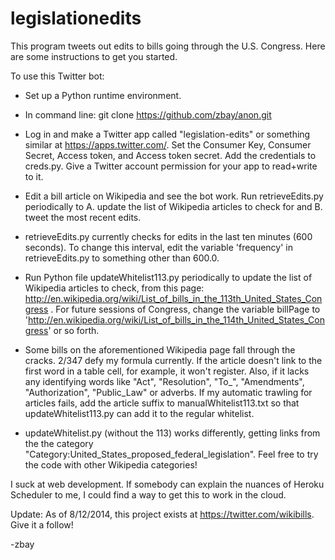 legislationedits
================

This program tweets out edits to bills going through the U.S. Congress. Here are some instructions to get you started.

To use  this Twitter bot:

* Set up a Python runtime environment.

* In command line: git clone https://github.com/zbay/anon.git

* Log in and make a Twitter app called "legislation-edits" or something similar at https://apps.twitter.com/. Set the Consumer Key, Consumer Secret, Access token, and Access token secret. Add the credentials to creds.py. Give a Twitter account permission for your app to read+write to it.

* Edit a bill article on Wikipedia and see the bot work.
Run retrieveEdits.py periodically to A. update the list of Wikipedia articles to check for and B. tweet the most recent edits.

* retrieveEdits.py currently checks for edits in the last ten minutes (600 seconds). To change this interval, edit the variable 'frequency' in retrieveEdits.py to something other than 600.0.

* Run Python file updateWhitelist113.py periodically to update the list of Wikipedia articles to check, from this page: http://en.wikipedia.org/wiki/List_of_bills_in_the_113th_United_States_Congress . For future sessions of Congress, change the variable billPage to 'http://en.wikipedia.org/wiki/List_of_bills_in_the_114th_United_States_Congress' or so forth. 

* Some bills on the aforementioned Wikipedia page fall through the cracks. 2/347 defy my formula currently. If the article doesn't link to the first word in a table cell, for example, it won't register. Also, if it lacks any identifying words like "Act", "Resolution", "To_", "Amendments", "Authorization", "Public_Law" or adverbs. If my automatic trawling for articles fails, add the article suffix to manualWhitelist113.txt so that updateWhitelist113.py can add it to the regular whitelist.
 
* updateWhitelist.py (without the 113) works differently, getting links from the the category "Category:United_States_proposed_federal_legislation". Feel free to try the code with other Wikipedia categories!

I suck at web development. If somebody can explain the nuances of Heroku Scheduler to me, I could find a way to get this to work in the cloud.

Update: As of 8/12/2014, this project exists at https://twitter.com/wikibills. Give it a follow!

-zbay
